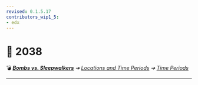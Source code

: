 ```yaml
---
revised: 0.1.5.17
contributors_wip1_5:
- edx
---
```


# 📄 2038

💣 ***[Bombs vs. Sleepwalkers][home]** ➔ [Locations and Time Periods][locations] ➔ [Time Periods][timeperiods]*

****

[home]: /README.md
[locations]: /locations/readme.md
[timeperiods]: /locations/time_periods/readme.md
